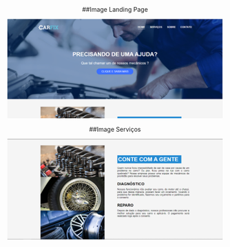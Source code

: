 
<div align="center">
    ##Image Landing Page
    <p align="center">
        <img width="500px" src="/to-readme/landing.png">
    </p>
    ##Image Serviços
    <p align="center">
        <img width="500px" src="/to-readme/servicos.png">
    </p>
</div>
